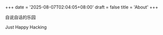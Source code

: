 +++
date = '2025-08-07T02:04:05+08:00'
draft = false
title = 'About'
+++

自说自话的乐园

Just Happy Hacking